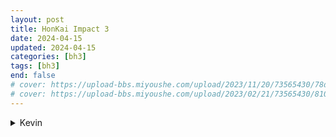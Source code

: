 ```yaml
---
layout: post
title: HonKai Impact 3
date: 2024-04-15
updated: 2024-04-15
categories: [bh3]
tags: [bh3]
end: false
# cover: https://upload-bbs.miyoushe.com/upload/2023/11/20/73565430/78d5f594efe73e6b5bd7324deaaf44bf_4984281465701639136.png?x-oss-process=image//resize,s_600/quality,q_80/auto-orient,0/interlace,1/format,png
# cover: https://upload-bbs.miyoushe.com/upload/2023/02/21/73565430/81064aa6f2a41aa8ccfff738cc566661_377107797167084010.png?x-oss-process=image//resize,s_600/quality,q_80/auto-orient,0/interlace,1/format,png
---
```


<details>
<summary>Kevin</summary>
<img src="https://upload-bbs.miyoushe.com/upload/2023/02/21/73565430/81064aa6f2a41aa8ccfff738cc566661_377107797167084010.png?x-oss-process=image//resize,s_600/quality,q_80/auto-orient,0/interlace,1/format,png">
<p style="text-align:center">
无关乎抉择，无关乎存亡——<br>
此刻，万众的理想交汇为唯一的宏愿——<br>
踏上前来，此即——「救世」之铭！<br>
梵天百兽，加诸此身······「业魔」入渊，「救世」拔剑——<br> 
这是人类的奇美拉，圣痕的终点，跨越终焉的「文明」之剑——<br>
如果不能战胜它，你们也无从背负名为「火种」的梦想——<br>
来吧，这一次，我将自己的生命压进枪膛······<br>
并期待你们——超越「一切」！
</p>
</details>
